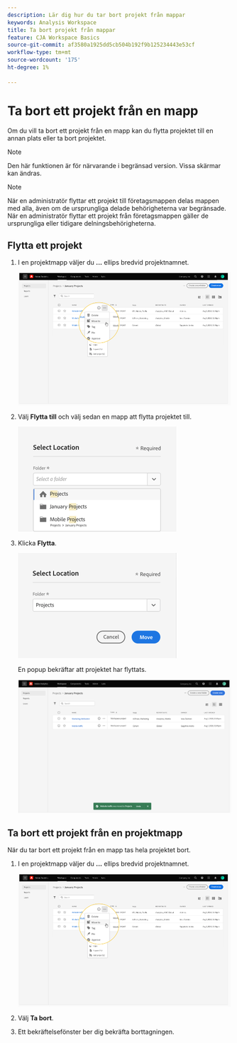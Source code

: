 ```yaml
---
description: Lär dig hur du tar bort projekt från mappar
keywords: Analysis Workspace
title: Ta bort projekt från mappar
feature: CJA Workspace Basics
source-git-commit: af3580a1925dd5cb504b192f9b125234443e53cf
workflow-type: tm+mt
source-wordcount: '175'
ht-degree: 1%

---
```



# Ta bort ett projekt från en mapp

Om du vill ta bort ett projekt från en mapp kan du flytta projektet till en annan plats eller ta bort projektet.

>[!NOTE]
>
>Den här funktionen är för närvarande i begränsad version. Vissa skärmar kan ändras.

>[!NOTE]
>
>När en administratör flyttar ett projekt till företagsmappen delas mappen med alla, även om de ursprungliga delade behörigheterna var begränsade. När en administratör flyttar ett projekt från företagsmappen gäller de ursprungliga eller tidigare delningsbehörigheterna.

## Flytta ett projekt

1. I en projektmapp väljer du **...** ellips bredvid projektnamnet.

   ![](/help/analysis-workspace/build-workspace-project/assets/move1.png)

1. Välj **Flytta till** och välj sedan en mapp att flytta projektet till.

   ![](/help/analysis-workspace/build-workspace-project/assets/move-select-location.png)

1. Klicka **Flytta**.

   ![](/help/analysis-workspace/build-workspace-project/assets/move-click-move.png)

   En popup bekräftar att projektet har flyttats.

   ![](/help/analysis-workspace/build-workspace-project/assets/move-project-moved.png)

## Ta bort ett projekt från en projektmapp

När du tar bort ett projekt från en mapp tas hela projektet bort.

1. I en projektmapp väljer du **...** ellips bredvid projektnamnet.

   ![](/help/analysis-workspace/build-workspace-project/assets/move1.png)

1. Välj **Ta bort**.

1. Ett bekräftelsefönster ber dig bekräfta borttagningen.
